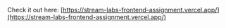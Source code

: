 Check it out here: [https://stream-labs-frontend-assignment.vercel.app/](https://stream-labs-frontend-assignment.vercel.app/)
